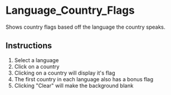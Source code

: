 # Language_Country_Flags
Shows country flags based off the language the country speaks.
## Instructions
1) Select a language
2) Click on a country
3) Clicking on a country will display it's flag
4) The first country in each language also has a bonus flag
5) Clicking "Clear" will make the background blank
